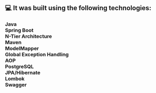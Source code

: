    <h2 align="left">💻 It was built using the following technologies:</h1>

###

<h3 align="left">Java<br>Spring Boot <br>N-Tier Architecture <br>Maven <br>ModelMapper <br>Global Exception Handling<br>AOP<br>PostgreSQL <br>JPA/Hibernate<br>Lombok <br>Swagger</h3>

###
